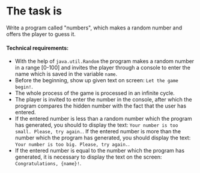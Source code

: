 # The task is

Write a program called "numbers", which makes a random number and offers the player to guess it.

#### Technical requirements:

- With the help of `java.util.Random` the program makes a random number in a range [0-100] and invites the player
  through a console to enter the name which is saved in the variable `name`.
- Before the beginning, show up given text on screen: `Let the game begin!`.
- The whole process of the game is processed in an infinite cycle.
- The player is invited to enter the number in the console, after which the program compares the hidden number with the
  fact that the user has entered.
- If the entered number is less than a random number which the program has generated, you should to display the
  text: `Your number is too small. Please, try again.`. If the entered number is more than the number which the program
  has generated, you should display the text: `Your number is too big. Please, try again.`.
- If the entered number is equal to the number which the program has generated, it is necessary to display the text on
  the screen: `Congratulations, {name}!`.
